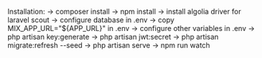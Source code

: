 Installation:
-> composer install
-> npm install
-> install algolia driver for laravel scout
-> configure database in .env
-> copy MIX_APP_URL="${APP_URL}" in .env
-> configure other variables in .env
-> php artisan key:generate
-> php artisan jwt:secret
-> php artisan migrate:refresh --seed
-> php artisan serve
-> npm run watch
